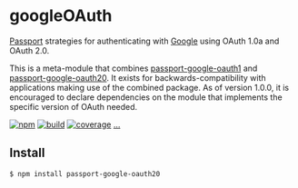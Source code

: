 # googleOAuth

[Passport](http://passportjs.org/) strategies for authenticating with [Google](http://www.google.com/)
using OAuth 1.0a and OAuth 2.0.

This is a meta-module that combines [passport-google-oauth1](https://github.com/jaredhanson/passport-google-oauth1)
and [passport-google-oauth20](https://github.com/jaredhanson/passport-google-oauth2).
It exists for backwards-compatibility with applications making use of the
combined package.  As of version 1.0.0, it is encouraged to declare dependencies
on the module that implements the specific version of OAuth needed.

[![npm](https://img.shields.io/npm/v/passport-google-oauth.svg)](https://www.npmjs.com/package/passport-google-oauth)
[![build](https://img.shields.io/travis/jaredhanson/passport-google-oauth.svg)](https://travis-ci.org/jaredhanson/passport-google-oauth)
[![coverage](https://img.shields.io/coveralls/jaredhanson/passport-google-oauth.svg)](https://coveralls.io/github/jaredhanson/passport-google-oauth)
[...](https://github.com/jaredhanson/passport-google-oauth/wiki/Status)

## Install

    $ npm install passport-google-oauth20
